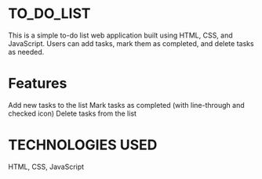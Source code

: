 # TO_DO_LIST
This is a simple to-do list web application built using HTML, CSS, and JavaScript. Users can add tasks, mark them as completed, and delete tasks as needed.
# Features
Add new tasks to the list
Mark tasks as completed (with line-through and checked icon)
Delete tasks from the list
# TECHNOLOGIES USED
HTML, CSS, JavaScript
